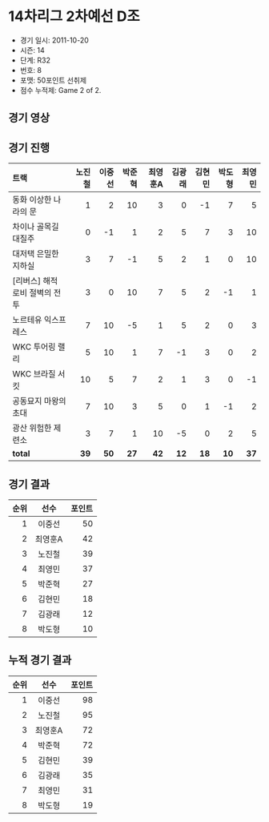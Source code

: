 # 14차리그 2차예선 D조

- 경기 일시: 2011-10-20
- 시즌: 14
- 단계: R32
- 번호: 8
- 포맷: 50포인트 선취제
- 점수 누적제: Game 2 of 2.





## 경기 영상
## 경기 진행

| 트랙 | 노진철 | 이중선 | 박준혁 | 최영훈A | 김광래 | 김현민 | 박도형 | 최영민 |
|:---|---:|---:|---:|---:|---:|---:|---:|---:|
| 동화 이상한 나라의 문 | 1 | 2 | 10 | 3 | 0 | -1 | 7 | 5 |
| 차이나 골목길 대질주 | 0 | -1 | 1 | 2 | 5 | 7 | 3 | 10 |
| 대저택 은밀한 지하실 | 3 | 7 | -1 | 5 | 2 | 1 | 0 | 10 |
| [리버스] 해적 로비 절벽의 전투 | 3 | 0 | 10 | 7 | 5 | 2 | -1 | 1 |
| 노르테유 익스프레스 | 7 | 10 | -5 | 1 | 5 | 2 | 0 | 3 |
| WKC 투어링 랠리 | 5 | 10 | 1 | 7 | -1 | 3 | 0 | 2 |
| WKC 브라질 서킷 | 10 | 5 | 7 | 2 | 1 | 3 | 0 | -1 |
| 공동묘지 마왕의 초대 | 7 | 10 | 3 | 5 | 0 | 1 | -1 | 2 |
| 광산 위험한 제련소 | 3 | 7 | 1 | 10 | -5 | 0 | 2 | 5 |
| __total__ | __39__ | __50__ | __27__ | __42__ | __12__ | __18__ | __10__ | __37__ |




## 경기 결과

| 순위 | 선수 | 포인트 |
|---:|:---:|---:|
| 1 | 이중선 | 50 |
| 2 | 최영훈A | 42 |
| 3 | 노진철 | 39 |
| 4 | 최영민 | 37 |
| 5 | 박준혁 | 27 |
| 6 | 김현민 | 18 |
| 7 | 김광래 | 12 |
| 8 | 박도형 | 10 |

## 누적 경기 결과

| 순위 | 선수 | 포인트 |
|---:|:---:|---:|
| 1 | 이중선 | 98 |
| 2 | 노진철 | 95 |
| 3 | 최영훈A | 72 |
| 4 | 박준혁 | 72 |
| 5 | 김현민 | 39 |
| 6 | 김광래 | 35 |
| 7 | 최영민 | 31 |
| 8 | 박도형 | 19 |

